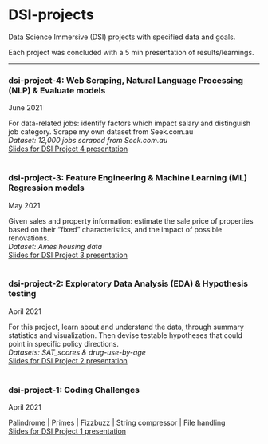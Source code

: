 # DSI-projects
Data Science Immersive (DSI) projects with specified data and goals.

Each project was concluded with a 5 min presentation of results/learnings.

---
### dsi-project-4: Web Scraping, Natural Language Processing (NLP) & Evaluate models  
June 2021  

For data-related jobs: identify factors which impact salary and distinguish job category. Scrape my own dataset from Seek.com.au  
_Dataset: 12,000 jobs scraped from Seek.com.au_  
[Slides for DSI Project 4 presentation](./Presentations-as-pdf/DSI_Project-4.pdf)  
<br>

### dsi-project-3: Feature Engineering & Machine Learning (ML) Regression models  
May 2021  

Given sales and property information: estimate the sale price of properties based on their “fixed” characteristics, and the impact of possible renovations.  
_Dataset: Ames housing data_  
[Slides for DSI Project 3 presentation](./Presentations-as-pdf/DSI_Project-3.pdf)  
<br>

### dsi-project-2: Exploratory Data Analysis (EDA) & Hypothesis testing  
April 2021  

For this project, learn about and understand the data, through summary statistics and visualization. Then devise testable hypotheses that could point in specific policy directions.  
_Datasets: SAT_scores & drug-use-by-age_  
[Slides for DSI Project 2 presentation](./Presentations-as-pdf/DSI_project-2.pdf)  
<br>

### dsi-project-1: Coding Challenges  
April 2021  

Palindrome | Primes | Fizzbuzz | String compressor | File handling  
[Slides for DSI Project 1 presentation](./Presentations-as-pdf/DSI_project-1.pdf)  

